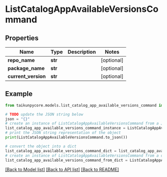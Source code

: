 # ListCatalogAppAvailableVersionsCommand


## Properties

Name | Type | Description | Notes
------------ | ------------- | ------------- | -------------
**repo_name** | **str** |  | [optional] 
**package_name** | **str** |  | [optional] 
**current_version** | **str** |  | [optional] 

## Example

```python
from taikunpycore.models.list_catalog_app_available_versions_command import ListCatalogAppAvailableVersionsCommand

# TODO update the JSON string below
json = "{}"
# create an instance of ListCatalogAppAvailableVersionsCommand from a JSON string
list_catalog_app_available_versions_command_instance = ListCatalogAppAvailableVersionsCommand.from_json(json)
# print the JSON string representation of the object
print(ListCatalogAppAvailableVersionsCommand.to_json())

# convert the object into a dict
list_catalog_app_available_versions_command_dict = list_catalog_app_available_versions_command_instance.to_dict()
# create an instance of ListCatalogAppAvailableVersionsCommand from a dict
list_catalog_app_available_versions_command_from_dict = ListCatalogAppAvailableVersionsCommand.from_dict(list_catalog_app_available_versions_command_dict)
```
[[Back to Model list]](../README.md#documentation-for-models) [[Back to API list]](../README.md#documentation-for-api-endpoints) [[Back to README]](../README.md)


